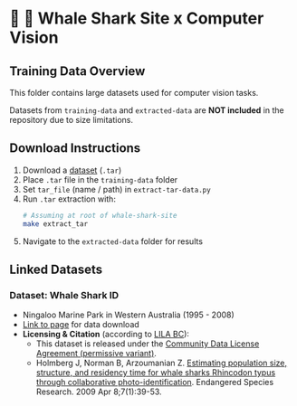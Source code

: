 # 🐋 🦈 Whale Shark Site x Computer Vision 

## Training Data Overview

This folder contains large datasets used for computer vision tasks.

Datasets from `training-data` and `extracted-data` are **NOT included** in the repository due to size limitations.


## Download Instructions

1. Download a [dataset](#linked-datasets) (`.tar`) 
2. Place `.tar` file in the `training-data` folder 
3. Set `tar_file` (name / path) in `extract-tar-data.py`
4. Run `.tar` extraction with:
    ```sh
    # Assuming at root of whale-shark-site
    make extract_tar
    ```
5. Navigate to the `extracted-data` folder for results


## Linked Datasets

### Dataset: Whale Shark ID 
- Ningaloo Marine Park in Western Australia (1995 - 2008)
- [Link to page](https://lila.science/datasets/whale-shark-id) for data download
- **Licensing & Citation** (according to [LILA BC](https://lila.science)): 
    - This dataset is released under the [Community Data License Agreement (permissive variant)](https://cdla.io/permissive-1-0/).
    - Holmberg J, Norman B, Arzoumanian Z. [Estimating population size, structure, and residency time for whale sharks Rhincodon typus through collaborative photo-identification](https://www.int-res.com/abstracts/esr/v7/n1/p39-53/). Endangered Species Research. 2009 Apr 8;7(1):39-53.



